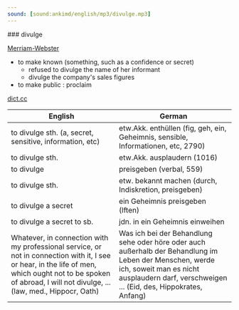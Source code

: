 ```yaml
---
sound: [sound:ankimd/english/mp3/divulge.mp3]
---
```


\### divulge

[Merriam-Webster](https://www.merriam-webster.com/dictionary/divulge)

- to make known (something, such as a confidence or secret)
    - refused to divulge the name of her informant
    - divulge the company's sales figures
- to make public : proclaim

[dict.cc](https://www.dict.cc/divulge)

| English        | German       |
| -------------- | ------------ |
| to divulge sth. (a, secret, sensitive, information, etc) | etw.Akk. enthüllen (fig, geh, ein, Geheimnis, sensible, Informationen, etc, 2790) |
| to divulge sth. | etw.Akk. ausplaudern (1016) |
| to divulge | preisgeben (verbal, 559) |
| to divulge sth. | etw. bekannt machen (durch, Indiskretion, preisgeben) |
| to divulge a secret | ein Geheimnis preisgeben (lften) |
| to divulge a secret to sb. | jdn. in ein Geheimnis einweihen |
| Whatever, in connection with my professional service, or not in connection with it, I see or hear, in the life of men, which ought not to be spoken of abroad, I will not divulge, ... (law, med., Hippocr, Oath) | Was ich bei der Behandlung sehe oder höre oder auch außerhalb der Behandlung im Leben der Menschen, werde ich, soweit man es nicht ausplaudern darf, verschweigen ... (Eid, des, Hippokrates, Anfang) |

